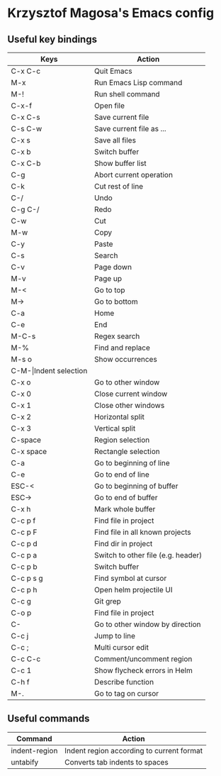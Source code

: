 # Krzysztof Magosa's Emacs config

## Useful key bindings
|Keys|Action|
|---------|------|
|C-x C-c|Quit Emacs|
|M-x|Run Emacs Lisp command|
|M-!|Run shell command|
|C-x-f|Open file|
|C-x C-s|Save current file|
|C-s C-w|Save current file as ...|
|C-x s|Save all files|
|C-x b|Switch buffer|
|C-x C-b|Show buffer list|
|C-g|Abort current operation|
|C-k|Cut rest of line|
|C-/|Undo|
|C-g C-/|Redo|
|C-w|Cut|
|M-w|Copy|
|C-y|Paste|
|C-s|Search|
|C-v|Page down|
|M-v|Page up|
|M-<|Go to top|
|M->|Go to bottom|
|C-a|Home|
|C-e|End|
|M-C-s|Regex search|
|M-%|Find and replace|
|M-s o|Show occurrences|
|C-M-\\|Indent selection|
|C-x o|Go to other window|
|C-x 0|Close current window|
|C-x 1|Close other windows|
|C-x 2|Horizontal split|
|C-x 3|Vertical split|
|C-space|Region selection|
|C-x space|Rectangle selection|
|C-a|Go to beginning of line|
|C-e|Go to end of line|
|ESC-<|Go to beginning of buffer|
|ESC->|Go to end of buffer|
|C-x h|Mark whole buffer|
|C-c p f|Find file in project|
|C-c p F|Find file in all known projects|
|C-c p d|Find dir in project|
|C-c p a|Switch to other file (e.g. header)|
|C-c p b|Switch buffer|
|C-c p s g|Find symbol at cursor|
|C-c p h|Open helm projectile UI|
|C-c g|Git grep|
|C-o p|Find file in project|
|C-<arrow>|Go to other window by direction|
|C-c j|Jump to line|
|C-c ;|Multi cursor edit|
|C-c C-c|Comment/uncomment region|
|C-c 1|Show flycheck errors in Helm|
|C-h f|Describe function|
|M-.|Go to tag on cursor|

## Useful commands
|Command|Action|
|-------|------|
|indent-region|Indent region according to current format|
|untabify|Converts tab indents to spaces|
